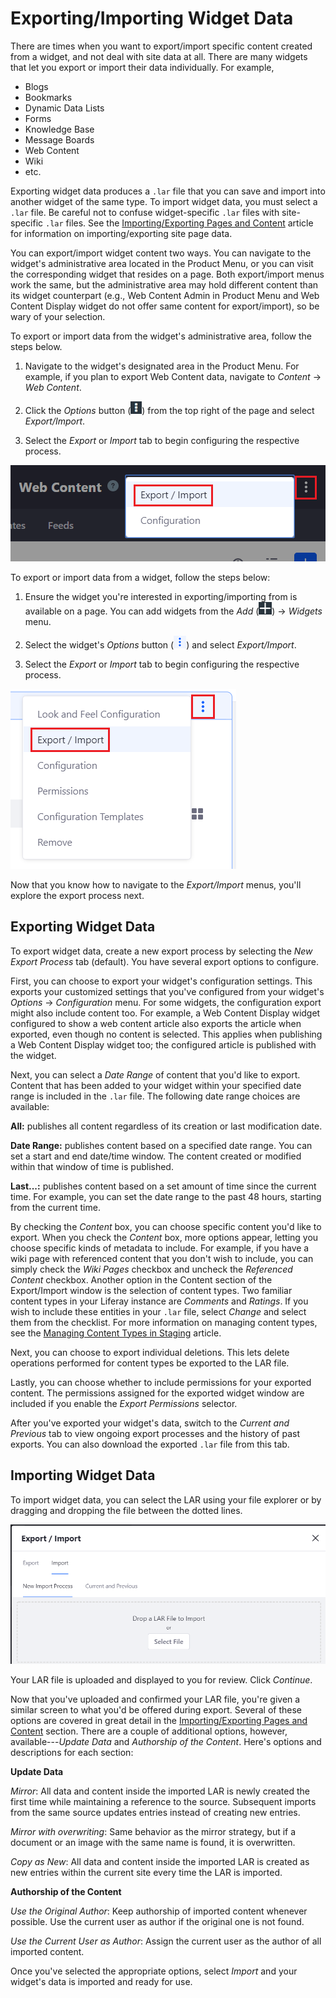 # Exporting/Importing Widget Data [](id=exporting-importing-widget-data)

There are times when you want to export/import specific content created from a
widget, and not deal with site data at all. There are many widgets that let
you export or import their data individually. For example, 

- Blogs
- Bookmarks
- Dynamic Data Lists
- Forms
- Knowledge Base
- Message Boards
- Web Content
- Wiki
- etc.

Exporting widget data produces a `.lar` file that you can save and import into
another widget of the same type. To import widget data, you must select a `.lar`
file. Be careful not to confuse widget-specific `.lar` files with site-specific
`.lar` files. See the
[Importing/Exporting Pages and Content](/discover/portal/-/knowledge_base/7-1/importing-exporting-pages-and-content)
article for information on importing/exporting site page data.

You can export/import widget content two ways. You can navigate to the widget's
administrative area located in the Product Menu, or you can visit the
corresponding widget that resides on a page. Both export/import menus work the
same, but the administrative area may hold different content than its widget
counterpart (e.g., Web Content Admin in Product Menu and Web Content Display
widget do not offer same content for export/import), so be wary of your
selection. 

To export or import data from the widget's administrative area, follow the steps
below.

1.  Navigate to the widget's designated area in the Product Menu. For example,
    if you plan to export Web Content data, navigate to *Content* &rarr; *Web
    Content*.

2.  Click the *Options* button (![Options](../../../images/icon-options.png))
    from the top right of the page and select *Export/Import*.

3.  Select the *Export* or *Import* tab to begin configuring the respective
    process.

![Figure 1: You can access a widget's administrative *Export/Import* feature by selecting its Options menu.](../../../images/admin-app-export-import-feature.png)

To export or import data from a widget, follow the steps below:

1.  Ensure the widget you're interested in exporting/importing from is available
    on a page. You can add widgets from the *Add*
    (![Add](../../../images/icon-add-app.png)) &rarr; *Widgets* menu.

2.  Select the widget's *Options* button
    (![Options](../../../images/icon-widget-options.png)) and select
    *Export/Import*.

3.  Select the *Export* or *Import* tab to begin configuring the respective
    process.

![Figure 2: You can access a widget's *Export/Import* feature by selecting its Options menu.](../../../images/widget-export-import-feature.png)

Now that you know how to navigate to the *Export/Import* menus, you'll explore
the export process next.

## Exporting Widget Data [](id=exporting-widget-data)

To export widget data, create a new export process by selecting the *New Export
Process* tab (default). You have several export options to configure.

First, you can choose to export your widget's configuration settings. This
exports your customized settings that you've configured from your widget's
*Options* &rarr; *Configuration* menu. For some widgets, the configuration
export might also include content too. For example, a Web Content Display widget
configured to show a web content article also exports the article when exported,
even though no content is selected. This applies when publishing a Web Content
Display widget too; the configured article is published with the widget.

Next, you can select a *Date Range* of content that you'd like to export.
Content that has been added to your widget within your specified date range is
included in the `.lar` file. The following date range choices are available:

**All:** publishes all content regardless of its creation or last modification
date.

**Date Range:** publishes content based on a specified date range. You can set a
start and end date/time window. The content created or modified within that
window of time is published.

**Last...:** publishes content based on a set amount of time since the current
time. For example, you can set the date range to the past 48 hours, starting
from the current time.

By checking the *Content* box, you can choose specific content you'd like to
export. When you check the *Content* box, more options appear, letting you
choose specific kinds of metadata to include. For example, if you have a wiki
page with referenced content that you don't wish to include, you can simply
check the *Wiki Pages* checkbox and uncheck the *Referenced Content* checkbox.
Another option in the Content section of the Export/Import window is the
selection of content types. Two familiar content types in your Liferay instance
are *Comments* and *Ratings*. If you wish to include these entities in your
`.lar` file, select *Change* and select them from the checklist. For more
information on managing content types, see the
[Managing Content Types in Staging](/discover/portal/-/knowledge_base/7-1/managing-content-types-in-staging)
article.

Next, you can choose to export individual deletions. This lets delete operations
performed for content types be exported to the LAR file.

Lastly, you can choose whether to include permissions for your exported content.
The permissions assigned for the exported widget window are included if you
enable the *Export Permissions* selector.

After you've exported your widget's data, switch to the *Current and Previous*
tab to view ongoing export processes and the history of past exports. You can
also download the exported `.lar` file from this tab.

## Importing Widget Data [](id=importing-widget-data)

To import widget data, you can select the LAR using your file explorer or by
dragging and dropping the file between the dotted lines.

![Figure 3: When importing widget data, you can choose a LAR file using the file explorer or drag and drop the file between the dotted lines.](../../../images/import-menu.png)

Your LAR file is uploaded and displayed to you for review. Click *Continue*.

Now that you've uploaded and confirmed your LAR file, you're given a similar
screen to what you'd be offered during export. Several of these options are
covered in great detail in the
[Importing/Exporting Pages and Content](/discover/portal/-/knowledge_base/7-1/importing-exporting-pages-and-content)
section. There are a couple of additional options, however, available---*Update
Data* and *Authorship of the Content*. Here's options and descriptions
for each section:

**Update Data**

*Mirror*: All data and content inside the imported LAR is newly created the
first time while maintaining a reference to the source. Subsequent imports from
the same source updates entries instead of creating new entries.

*Mirror with overwriting*: Same behavior as the mirror strategy, but if a
document or an image with the same name is found, it is overwritten.

*Copy as New*: All data and content inside the imported LAR is created as new
entries within the current site every time the LAR is imported.

**Authorship of the Content**

*Use the Original Author*: Keep authorship of imported content whenever
possible. Use the current user as author if the original one is not found.

*Use the Current User as Author*: Assign the current user as the author of all
imported content.

Once you've selected the appropriate options, select *Import* and your widget's
data is imported and ready for use.
